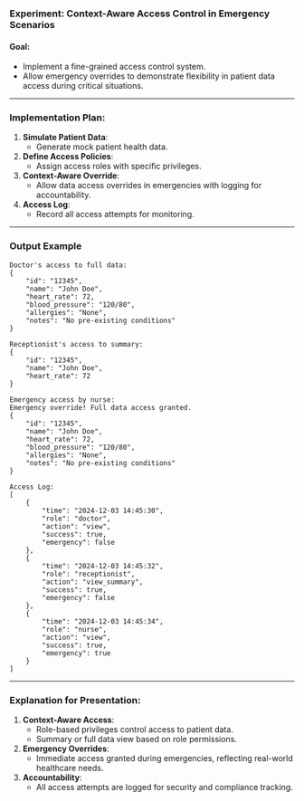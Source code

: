 ### Experiment: **Context-Aware Access Control in Emergency Scenarios**

#### Goal:
- Implement a fine-grained access control system.
- Allow emergency overrides to demonstrate flexibility in patient data access during critical situations.

---

### Implementation Plan:
1. **Simulate Patient Data**:
   - Generate mock patient health data.
2. **Define Access Policies**:
   - Assign access roles with specific privileges.
3. **Context-Aware Override**:
   - Allow data access overrides in emergencies with logging for accountability.
4. **Access Log**:
   - Record all access attempts for monitoring.

---

### Output Example

```plaintext
Doctor's access to full data:
{
    "id": "12345",
    "name": "John Doe",
    "heart_rate": 72,
    "blood_pressure": "120/80",
    "allergies": "None",
    "notes": "No pre-existing conditions"
}

Receptionist's access to summary:
{
    "id": "12345",
    "name": "John Doe",
    "heart_rate": 72
}

Emergency access by nurse:
Emergency override! Full data access granted.
{
    "id": "12345",
    "name": "John Doe",
    "heart_rate": 72,
    "blood_pressure": "120/80",
    "allergies": "None",
    "notes": "No pre-existing conditions"
}

Access Log:
[
    {
        "time": "2024-12-03 14:45:30",
        "role": "doctor",
        "action": "view",
        "success": true,
        "emergency": false
    },
    {
        "time": "2024-12-03 14:45:32",
        "role": "receptionist",
        "action": "view_summary",
        "success": true,
        "emergency": false
    },
    {
        "time": "2024-12-03 14:45:34",
        "role": "nurse",
        "action": "view",
        "success": true,
        "emergency": true
    }
]
```

---

### Explanation for Presentation:
1. **Context-Aware Access**:
   - Role-based privileges control access to patient data.
   - Summary or full data view based on role permissions.
2. **Emergency Overrides**:
   - Immediate access granted during emergencies, reflecting real-world healthcare needs.
3. **Accountability**:
   - All access attempts are logged for security and compliance tracking.